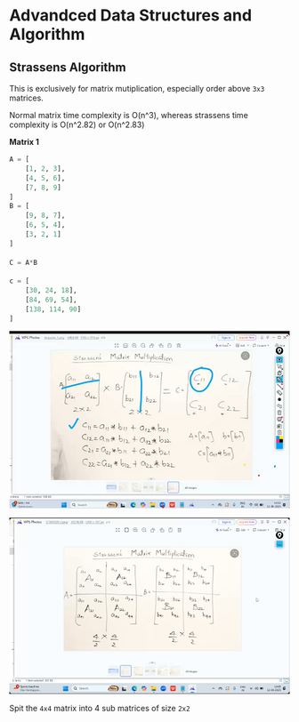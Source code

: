 # Advandced Data Structures and Algorithm

## Strassens Algorithm
This is exclusively for matrix mutiplication, especially order above `3x3` matrices.

Normal matrix time complexity is O(n^3), whereas strassens time complexity is O(n^2.82) or O(n^2.83)

**Matrix 1**

```python
A = [
    [1, 2, 3],
    [4, 5, 6],
    [7, 8, 9]
]
B = [
    [9, 8, 7],
    [6, 5, 4],
    [3, 2, 1]
]

C = A*B

c = [
    [30, 24, 18],
    [84, 69, 54],
    [138, 114, 90]
]

```

![alt text](image-1.png)


![alt text](image.png)


Spit the `4x4` matrix into 4 sub matrices of size `2x2`
